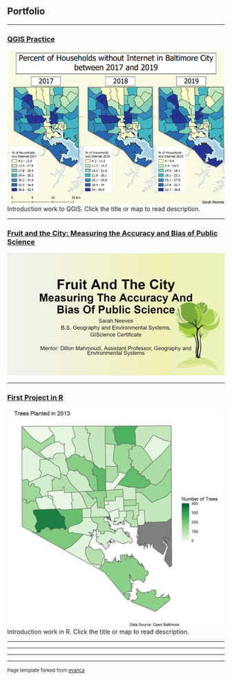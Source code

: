 ## Portfolio

---
### [QGIS Practice](/pro/)
[<img src="pro/internet.png?raw=true"/>](/pro/)
Introduction work to QGIS. Click the title or map to read description.


---
### [Fruit and the City: Measuring the Accuracy and Bias of Public Science](/483trees/)
[<img src="483trees/fruitslide.jpg?raw=true"/>](/483trees/)


---
### [First Project in R](/project1_486/treeplnt.pdf)
[<img src="project1_486/treesplant.gif?raw=true"/>](/project1_486/treeplnt.pdf)
Introduction work in R. Click the title or map to read description.

---

---


---




---
<p style="font-size:11px">Page template forked from <a href="https://github.com/evanca/quick-portfolio">evanca</a></p>
<!-- Remove above link if you don't want to attibute -->
